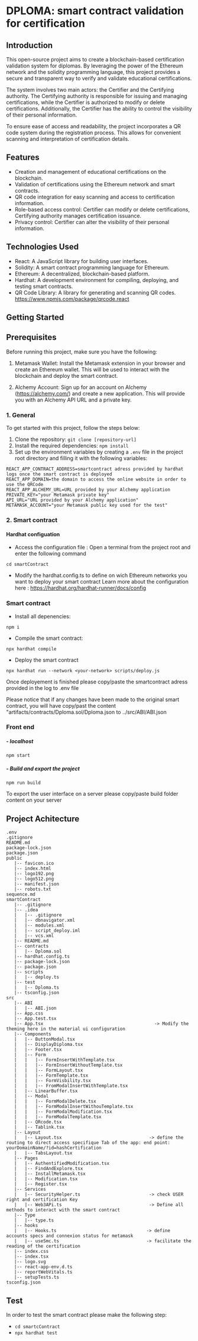 # DPLOMA: smart contract validation for certification

## Introduction

This open-source project aims to create a blockchain-based certification validation system for diplomas. By leveraging the power of the Ethereum network and the solidity programming language, this project provides a secure and transparent way to verify and validate educational certifications.

The system involves two main actors: the Certifier and the Certifying authority. The Certifying authority is responsible for issuing and managing certifications, while the Certifier is authorized to modify or delete certifications. Additionally, the Certifier has the ability to control the visibility of their personal information.

To ensure ease of access and readability, the project incorporates a QR code system during the registration process. This allows for convenient scanning and interpretation of certification details.

## Features

- Creation and management of educational certifications on the blockchain.
- Validation of certifications using the Ethereum network and smart contracts.
- QR code integration for easy scanning and access to certification information.
- Role-based access control: Certifier can modify or delete certifications, Certifying authority manages certification issuance.
- Privacy control: Certifier can alter the visibility of their personal information.

## Technologies Used

- React: A JavaScript library for building user interfaces.
- Solidity: A smart contract programming language for Ethereum.
- Ethereum: A decentralized, blockchain-based platform.
- Hardhat: A development environment for compiling, deploying, and testing smart contracts.
- QR Code Library: A library for generating and scanning QR codes. https://www.npmjs.com/package/qrcode.react

## Getting Started

## Prerequisites

Before running this project, make sure you have the following:

1. Metamask Wallet: Install the Metamask extension in your browser and create an Ethereum wallet. This will be used to interact with the blockchain and deploy the smart contract.

2. Alchemy Account: Sign up for an account on Alchemy (https://alchemy.com/) and create a new application. This will provide you with an Alchemy API URL and a private key.


### 1. General
To get started with this project, follow the steps below:

1. Clone the repository: `git clone [repository-url]`
2. Install the required dependencies: `npm install`
3. Set up the environment variables by creating a `.env` file in the project root directory and filling it with the following variables:

```
REACT_APP_CONTRACT_ADDRESS=smartcontract adress provided by hardhat logs once the smart contract is deployed
REACT_APP_DOMAIN=the domain to access the online website in order to use the QRCode
REACT_APP_ALCHEMY_URL=URL provided by your Alchemy application
PRIVATE_KEY="your Metamask private key"
API_URL="URL provided by your Alchemy application"
METAMASK_ACCOUNT="your Metamask public key used for the test"

```

### 2. Smart contract

#### Hardhat configuation

- Access the configuration file : 
Open a terminal from the project root and enter the following command

```
cd smartContract
```

- Modify the hardhat.config.ts to define on wich Ethereum networks you want to deploy your smart contract 
Learn more about the configuration here : https://hardhat.org/hardhat-runner/docs/config

### Smart contract


- Install all depenencies:
 
 ````
 npm i
 ````

- Compile the smart contract: 

````
npx hardhat compile
````

- Deploy the smart contract

````
npx hardhat run --network <your-network> scripts/deploy.js
````

Once deployement is finished please copy/paste the smartcontract adress provided in the log to .env file 

Please notice that if any changes have been made to the original smart contract, you will have copy/past the content "artifacts/contracts/Dploma.sol/Dploma.json to ../src/ABI/ABI.json

### Front end
##### - localhost

```
npm start
```

##### - Build and export the project


```
npm run build
```

To export the user interface on a server please copy/paste build folder content on your server

## Project Achitecture

````
.env
.gitignore
README.md
package-lock.json
package.json
public
   |-- favicon.ico
   |-- index.html
   |-- logo192.png
   |-- logo512.png
   |-- manifest.json
   |-- robots.txt
sequence.md
smartContract
   |-- .gitignore
   |-- .idea
   |   |-- .gitignore
   |   |-- dbnavigator.xml
   |   |-- modules.xml
   |   |-- script_deploy.iml
   |   |-- vcs.xml
   |-- README.md
   |-- contracts
   |   |-- Dploma.sol
   |-- hardhat.config.ts
   |-- package-lock.json
   |-- package.json
   |-- scripts
   |   |-- deploy.ts
   |-- test
   |   |-- Dploma.ts
   |-- tsconfig.json
src
   |-- ABI
   |   |-- ABI.json
   |-- App.css
   |-- App.test.tsx
   |-- App.tsx                                          -> Modify the theming here in the material ui configuration
   |-- Components
   |   |-- ButtonModal.tsx
   |   |-- DisplayDiploma.tsx
   |   |-- Footer.tsx
   |   |-- Form
   |   |   |-- FormInsertWithTemplate.tsx
   |   |   |-- FormInsertWithoutTemplate.tsx
   |   |   |-- FormLayout.tsx
   |   |   |-- FormTemplate.tsx
   |   |   |-- FormVisbility.tsx
   |   |   |-- FromModalInsertWithTemplate.tsx
   |   |-- LinearBuffer.tsx
   |   |-- Modal
   |   |   |-- FormModalDelete.tsx
   |   |   |-- FormModalInsertWithouTemplate.tsx
   |   |   |-- FormModalModification.tsx
   |   |   |-- FormModalTemplate.tsx
   |   |-- QRcode.tsx
   |   |-- Tablink.tsx
   |-- Layout
   |   |-- Layout.tsx                                 -> define the routing to direct access specifique Tab of the app: end point: yourDomainName/?id=hashCertification
   |   |-- TabsLayout.tsx
   |-- Pages
   |   |-- AuthentifiedModification.tsx
   |   |-- FindAndExplore.tsx
   |   |-- InstallMetamask.tsx
   |   |-- Modification.tsx
   |   |-- Register.tsx
   |-- Services
   |   |-- SecurityHelper.ts                          -> check USER right and certification Key
   |   |-- Web3APi.ts                                 -> Define all methods to interact with the smart contract
   |-- Type
   |   |-- type.ts
   |-- hooks
   |   |-- Hooks.ts                                  -> define accounts specs and connexion status for metamask
   |   |-- useSmc.ts                                 -> facilitate the reading of the certification
   |-- index.css
   |-- index.tsx
   |-- logo.svg
   |-- react-app-env.d.ts
   |-- reportWebVitals.ts
   |-- setupTests.ts
tsconfig.json

````

## Test

In order to test the smart contract please make the following step:

- ``` cd smartcContract ```
- ``` npx hardhat test ```

